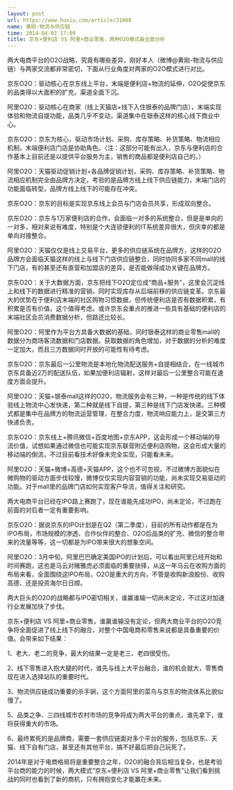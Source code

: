 ```yaml
---
layout: post
url: https://www.huxiu.com/article/31088
name: 黄刚-物流与供应链
time: 2014-04-02 17:09
title: 京东+便利店 VS 阿里+商业零售，两种O2O模式最全面分析
---
```

两大电商平台的O2O战略，究竟有哪些差异，刚好本人（微博@黄刚-物流与供应链）与两家交流都非常密切，下面从行业角度对两家的O2O模式进行对比。

京东O2O：驱动核心在京东线上平台，末端是便利店+物流的延伸，O2O促使京东的品类得以大面积的扩充，渠道全面下沉。

阿里O2O：驱动核心在商家（线上天猫店+线下入住银泰的品牌门店），末端实现体验和物流自提功能，品类几乎不变动，渠道集中在银泰这样的核心线下商业中心。

京东O2O：京东为核心，驱动市场计划、采购、库存策略、补货策略、物流相应机制，末端便利店门店是协助角色。（注：这部分可能有出入，京东与便利店的合作基本上目前还是以提供平台服务为主，销售的商品都是便利店自己的。）

阿里O2O：天猫驱动促销计划+各品牌促销计划，采购、库存策略、补货策略、物流相应机制完全由品牌方决定，考验的是品牌方线上线下供应链能力，末端门店的功能面临转型，品牌方线上线下的可能存在冲突。

京东O2O：京东的目标是实现京东线上会员与门店会员共享，形成双向整合。

京东O2O：京东与1万家便利店的合作，会面临一对多的系统整合，但是是单向的一对多，相对来说有难度，特别是个大连锁便利的IT系统差异很大，但庆幸的都是单向对接整合。

阿里O2O：天猫仅仅是线上交易平台，更多的供应链系统在品牌方，这样的O2O品牌方会面临天猫这样的线上与线下门店供应链整合，同时协同多家不同mall的线下门店，有的甚至还有直营和加盟店的差异，是否能做得成功关键在品牌方。

京东O2O：关于大数据方面，京东把线下O2O定位成“商品+服务”，这里会沉淀线上和线下的数据进行精准的营销，同时实现库存从后端前移的供应链变革。京东最大的优势在于便利店末端的社区购物习惯数据，但传统便利店是否有数据积累，有积累是否有价值，这个值得考虑。或许京东会重点的推进一些具有基础的便利店的末端社区会员消费数据分析，但路还比较长。

阿里O2O：阿里作为平台方具备大数据的基础，同时银泰这样的商业零售mall的数据分为商场客流数据和门店数据。获取数据的角色增加，对于数据的分析的难度一定加大，而且三方数据同时开放的可能性有待考虑。

京东O2O：京东最后一公里物流是本地化物流配送服务+自提相结合，在一线城市京东具备近2万的配送队伍，如果加便利店辐射，这样对最后一公里整合可能在速度方面会提升。

阿里O2O：天猫+银泰mall这样的O2O，物流服务会有三种，一种是传统的线下体验线上物流中心发快递，第二种就是线下自提，第三种是线下门店发快递。三种模式都是集中在品牌方的物流运营管理，在整合力度，物流响应能力上，是交第三方快递负责。

京东O2O：京东线上+腾讯微信+百度地图+京东APP，这会形成一个移动端的导流价值，试想如果通过微信也可能实现京东联营附近便利店购物，这会形成大量的移动端的倒流，不过目前看技术好像未完全实现，只能看未来。

阿里O2O：天猫+微博+高德+天猫APP，这个也不可忽视，不过微博方面貌似在微购物的驱动方面步伐较慢，微博仅仅实现内容营销的功能，尚未实现交易驱动的功能。对于mall里的品牌门店如何实现客户导流，值得关注和研究。

两大电商平台已经在IPO路上赛跑了，现在谁能先成功IPO，尚未定论，不过跑在前面的对后者一定有重要影响。

京东O2O：据说京东的IPO计划是在Q2（第二季度），目前的所有动作都是在为IPO布局，市场规模的渗透、合作伙伴的整合、O2O后品类的扩充、微信的整合带来的流量等等，这一切都是为IPO带来很大的想象空间。

阿里O2O：3月中旬，阿里巴巴确定美国IPO的计划后，可以看出阿里已经开始和时间赛跑，这也是马云对赌雅虎必须面临的重要抉择，从这一年马云在收购方面的布局来看，全面围绕这IPO布局，O2O是重大的方向，不管是收购新浪股份、收购高德、还是投资海尔日日顺。

两大巨头的O2O的战略都与IPO密切相关，谁赢谁输一切尚未定论，不过这对加速行业发展加快了步伐。

京东+便利店 VS 阿里+商业零售，谁赢谁输没有定论，但两大商业平台的O2O竞争将全面促进了线上线下的融合，对整个中国电商和零售来说都是具备重要的价值。会带来如下结果：

1、老大、老二的竞争，最大的结果一定是老三、老四很受伤。

2、线下零售进入抱大腿的时代，谁先与线上大平台融合，谁的机会就大，零售商现在进入选择站队的重要时代。

3、物流供应链成功重要的杀手锏，这个方面阿里的菜鸟与京东的物流体系比貌似慢了。

5、品类之争、三四线城市农村市场的竞争将成为两大平台的重点，谁先拿下，谁将获得重大的市场。

6、最终累死的是品牌商，需要一套供应链面对多个平台的服务，包括京东、天猫、线下自有门店，甚至还有其他平台，搞不好最后把自己玩死了。

2014年是对于电商格局将是重要整合之年，O2O的融合背后相当复杂，也是考验平台商的能力的时候，两大模式“京东+便利店 VS 阿里+商业零售”让我们看到挑战的同时也看到了新的商机，只有拥抱变化才能赢在未来。

